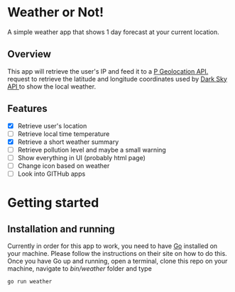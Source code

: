 # Weather or Not!
A simple weather app that shows 1 day forecast at your current location.

## Overview
This app will retrieve the user's IP and feed it to a [P Geolocation API.](https://ipgeolocation.io/) request to retrieve the latitude and longitude coordinates used by [Dark Sky API ](https://darksky.net/dev)  to show the local weather.

## Features

 - [x] Retrieve user's location
 - [ ] Retrieve local time temperature 
 - [x] Retrieve a short weather summary
 - [ ] Retrieve pollution level and maybe a small warning
 - [ ] Show everything in UI (probably html page)
 - [ ] Change icon based on weather
 - [ ] Look into GITHub apps

# Getting started

## Installation and running 
Currently in order for this app to work, you need to have [Go](https://golang.org) installed on your machine. Please follow the instructions on their site on how to do this.
Once you have Go up and running, open a terminal,  clone this repo on your machine, navigate to  *bin/weather* folder and type 

    go run weather
